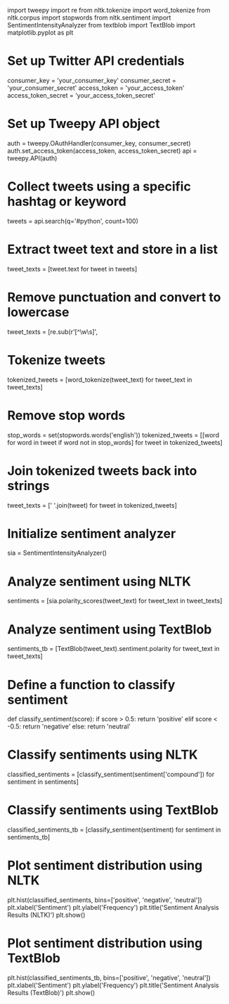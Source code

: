 import tweepy
import re
from nltk.tokenize import word_tokenize
from nltk.corpus import stopwords
from nltk.sentiment import SentimentIntensityAnalyzer
from textblob import TextBlob
import matplotlib.pyplot as plt
# Set up Twitter API credentials
consumer_key = 'your_consumer_key'
consumer_secret = 'your_consumer_secret'
access_token = 'your_access_token'
access_token_secret = 'your_access_token_secret'
# Set up Tweepy API object
auth = tweepy.OAuthHandler(consumer_key, consumer_secret)
auth.set_access_token(access_token, access_token_secret)
api = tweepy.API(auth)
# Collect tweets using a specific hashtag or keyword
tweets = api.search(q='#python', count=100)
# Extract tweet text and store in a list
tweet_texts = [tweet.text for tweet in tweets]
# Remove punctuation and convert to lowercase
tweet_texts = [re.sub(r'[^\w\s]',
# Tokenize tweets
tokenized_tweets = [word_tokenize(tweet_text) for tweet_text in tweet_texts]
# Remove stop words
stop_words = set(stopwords.words('english'))
tokenized_tweets = [[word for word in tweet if word not in stop_words] for tweet in
tokenized_tweets]
# Join tokenized tweets back into strings
tweet_texts = [' '.join(tweet) for tweet in tokenized_tweets]
# Initialize sentiment analyzer
sia = SentimentIntensityAnalyzer()
# Analyze sentiment using NLTK
sentiments = [sia.polarity_scores(tweet_text) for tweet_text in tweet_texts]
# Analyze sentiment using TextBlob
sentiments_tb = [TextBlob(tweet_text).sentiment.polarity for tweet_text in tweet_texts]
# Define a function to classify sentiment
def classify_sentiment(score):
if score > 0.5:
return 'positive'
elif score < -0.5:
return 'negative'
else:
return 'neutral'
# Classify sentiments using NLTK
classified_sentiments = [classify_sentiment(sentiment['compound']) for sentiment in
sentiments]
# Classify sentiments using TextBlob
classified_sentiments_tb = [classify_sentiment(sentiment) for sentiment in sentiments_tb]
# Plot sentiment distribution using NLTK
plt.hist(classified_sentiments, bins=['positive', 'negative', 'neutral'])
plt.xlabel('Sentiment')
plt.ylabel('Frequency')
plt.title('Sentiment Analysis Results (NLTK)')
plt.show()
# Plot sentiment distribution using TextBlob
plt.hist(classified_sentiments_tb, bins=['positive', 'negative', 'neutral'])
plt.xlabel('Sentiment')
plt.ylabel('Frequency')
plt.title('Sentiment Analysis Results (TextBlob)')
plt.show()
